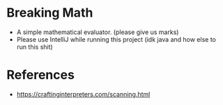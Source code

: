 # Breaking Math

- A simple mathematical evaluator. (please give us marks)
- Please use IntelliJ while running this project (idk java and how else to run this shit)

# References

- https://craftinginterpreters.com/scanning.html